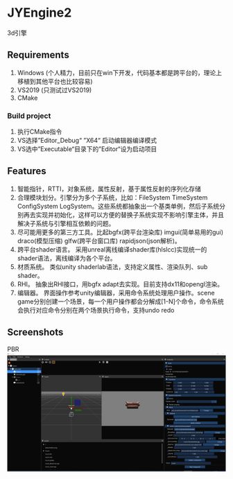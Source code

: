 # JYEngine2
3d引擎

## Requirements
1. Windows (个人精力，目前只在win下开发，代码基本都是跨平台的，理论上移植到其他平台也比较容易)
2. VS2019 (只测试过VS2019)
3. CMake

### Build project
  1. 执行CMake指令
  2. VS选择”Editor_Debug“ ”X64“ 启动编辑器编译模式
  3. VS选中”Executable“目录下的”Editor“设为启动项目
  
## Features
  1. 智能指针，RTTI，对象系统，属性反射，基于属性反射的序列化存储
  2. 合理模块划分。引擎分为多个子系统，比如：FileSystem TimeSystem ConfigSystem LogSystem。这些系统都抽象出一个基类单例，然后子系统分别再去实现并初始化，这样可以方便的替换子系统实现不影响引擎主体，并且解决子系统与引擎相互依赖的问题。
  3. 尽可能用更多的第三方工具。比起bgfx(跨平台渲染库) imgui(简单易用的gui) draco(模型压缩) glfw(跨平台窗口库) rapidjson(json解析)。
  4. 跨平台shader语言。 采用unreal离线编译shader库(hlslcc)实现统一的shader语法，离线编译为各个平台。
  5. 材质系统。 类似unity shaderlab语法，支持定义属性、渲染队列、sub shader。
  6. RHI。 抽象出RHI接口，用bgfx adapt去实现。目前支持dx11和opengl渲染。
  7. 编辑器。 界面操作参考unity编辑器，采用命令系统处理用户操作。scene game分别创建一个场景，每一个用户操作都会分解成[1-N]个命令，命令系统会执行对应命令分别在两个场景执行命令，支持undo redo
  
## Screenshots
PBR
![PBR](Images/pbr.png)